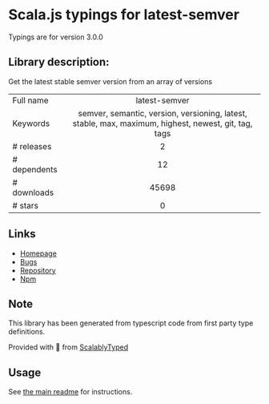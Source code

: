 
# Scala.js typings for latest-semver

Typings are for version 3.0.0

## Library description:
Get the latest stable semver version from an array of versions

|                    |                 |
| ------------------ | :-------------: |
| Full name          | latest-semver |
| Keywords           | semver, semantic, version, versioning, latest, stable, max, maximum, highest, newest, git, tag, tags |
| # releases         | 2 |
| # dependents       | 12 |
| # downloads        | 45698 |
| # stars            | 0 |

## Links
- [Homepage](https://github.com/sindresorhus/latest-semver#readme)
- [Bugs](https://github.com/sindresorhus/latest-semver/issues)
- [Repository](https://github.com/sindresorhus/latest-semver)
- [Npm](https://www.npmjs.com/package/latest-semver)
    


## Note
This library has been generated from typescript code from first party type definitions.

Provided with :purple_heart: from [ScalablyTyped](https://github.com/oyvindberg/ScalablyTyped)

## Usage
See [the main readme](../../readme.md) for instructions.


